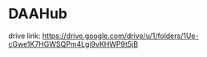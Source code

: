 # DAAHub



drive link: https://drive.google.com/drive/u/1/folders/1Ue-cGwe1K7HGWSQPm4Lgi9vKHWP9t5jB
